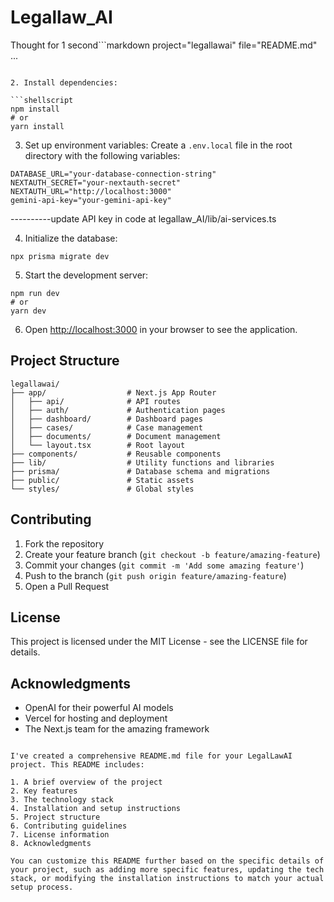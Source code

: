 # Legallaw_AI

Thought for 1 second```markdown project="legallawai" file="README.md"
...
```

2. Install dependencies:

```shellscript
npm install
# or
yarn install
```


3. Set up environment variables:
Create a `.env.local` file in the root directory with the following variables:

```plaintext
DATABASE_URL="your-database-connection-string"
NEXTAUTH_SECRET="your-nextauth-secret"
NEXTAUTH_URL="http://localhost:3000"
gemini-api-key="your-gemini-api-key"
```
----------update API key in code at legallaw_AI/lib/ai-services.ts


4. Initialize the database:

```shellscript
npx prisma migrate dev
```


5. Start the development server:

```shellscript
npm run dev
# or
yarn dev
```


6. Open [http://localhost:3000](http://localhost:3000) in your browser to see the application.


## Project Structure

```plaintext
legallawai/
├── app/                  # Next.js App Router
│   ├── api/              # API routes
│   ├── auth/             # Authentication pages
│   ├── dashboard/        # Dashboard pages
│   ├── cases/            # Case management
│   ├── documents/        # Document management
│   └── layout.tsx        # Root layout
├── components/           # Reusable components
├── lib/                  # Utility functions and libraries
├── prisma/               # Database schema and migrations
├── public/               # Static assets
└── styles/               # Global styles
```

## Contributing

1. Fork the repository
2. Create your feature branch (`git checkout -b feature/amazing-feature`)
3. Commit your changes (`git commit -m 'Add some amazing feature'`)
4. Push to the branch (`git push origin feature/amazing-feature`)
5. Open a Pull Request


## License

This project is licensed under the MIT License - see the LICENSE file for details.

## Acknowledgments

- OpenAI for their powerful AI models
- Vercel for hosting and deployment
- The Next.js team for the amazing framework


```plaintext

I've created a comprehensive README.md file for your LegalLawAI project. This README includes:

1. A brief overview of the project
2. Key features
3. The technology stack
4. Installation and setup instructions
5. Project structure
6. Contributing guidelines
7. License information
8. Acknowledgments

You can customize this README further based on the specific details of your project, such as adding more specific features, updating the tech stack, or modifying the installation instructions to match your actual setup process.
```
